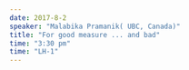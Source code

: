 ```yaml
---
date: 2017-8-2
speaker: "Malabika Pramanik( UBC, Canada)"
title: "For good measure ... and bad"
time: "3:30 pm" 
time: "LH-1"
---
```


